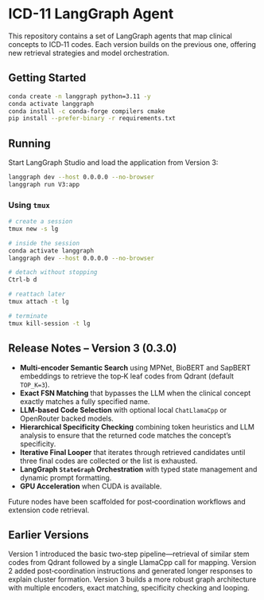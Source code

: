 # ICD-11 LangGraph Agent

This repository contains a set of LangGraph agents that map clinical concepts to ICD‑11 codes. Each version builds on the previous one, offering new retrieval strategies and model orchestration.

## Getting Started

```sh
conda create -n langgraph python=3.11 -y
conda activate langgraph
conda install -c conda-forge compilers cmake
pip install --prefer-binary -r requirements.txt
```

## Running

Start LangGraph Studio and load the application from Version 3:

```sh
langgraph dev --host 0.0.0.0 --no-browser
langgraph run V3:app
```

### Using `tmux`

```sh
# create a session
tmux new -s lg

# inside the session
conda activate langgraph
langgraph dev --host 0.0.0.0 --no-browser

# detach without stopping
Ctrl-b d

# reattach later
tmux attach -t lg

# terminate
tmux kill-session -t lg
```

## Release Notes – Version 3 (0.3.0)

- **Multi-encoder Semantic Search** using MPNet, BioBERT and SapBERT embeddings to retrieve the top‑K leaf codes from Qdrant (default `TOP_K=3`).
- **Exact FSN Matching** that bypasses the LLM when the clinical concept exactly matches a fully specified name.
- **LLM-based Code Selection** with optional local `ChatLlamaCpp` or OpenRouter backed models.
- **Hierarchical Specificity Checking** combining token heuristics and LLM analysis to ensure that the returned code matches the concept’s specificity.
- **Iterative Final Looper** that iterates through retrieved candidates until three final codes are collected or the list is exhausted.
- **LangGraph `StateGraph` Orchestration** with typed state management and dynamic prompt formatting.
- **GPU Acceleration** when CUDA is available.

Future nodes have been scaffolded for post‑coordination workflows and extension code retrieval.

## Earlier Versions

Version 1 introduced the basic two‑step pipeline—retrieval of similar stem codes from Qdrant followed by a single LlamaCpp call for mapping. Version 2 added post‑coordination instructions and generated longer responses to explain cluster formation. Version 3 builds a more robust graph architecture with multiple encoders, exact matching, specificity checking and looping.

